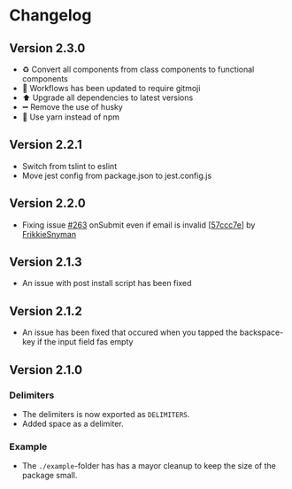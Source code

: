 # Changelog

## Version 2.3.0
- ♻️ Convert all components from class components to functional components
- 👷 Workflows has been updated to require gitmoji
- ⬆️ Upgrade all dependencies to latest versions
- ➖ Remove the use of husky
- 🔨 Use yarn instead of npm

## Version 2.2.1
- Switch from tslint to eslint
- Move jest config from package.json to jest.config.js

## Version 2.2.0
- Fixing issue [#263](https://github.com/arelstone/react-native-email-chip/issues/263) onSubmit even if email is invalid [[57ccc7e](https://github.com/arelstone/react-native-email-chip/commit/57ccc7eaacc53ef1aa9cb2bf8dde1ade7515e2f2)] by [FrikkieSnyman](https://github.com/FrikkieSnyman) 

## Version 2.1.3
- An issue with post install script has been fixed

## Version 2.1.2
- An issue has been fixed that occured when you tapped the backspace-key if the input field fas empty

## Version 2.1.0

### Delimiters
- The delimiters is now exported as `DELIMITERS`.
- Added space as a delimiter.

### Example
- The `./example`-folder has has a mayor cleanup to keep the size of the package small.

